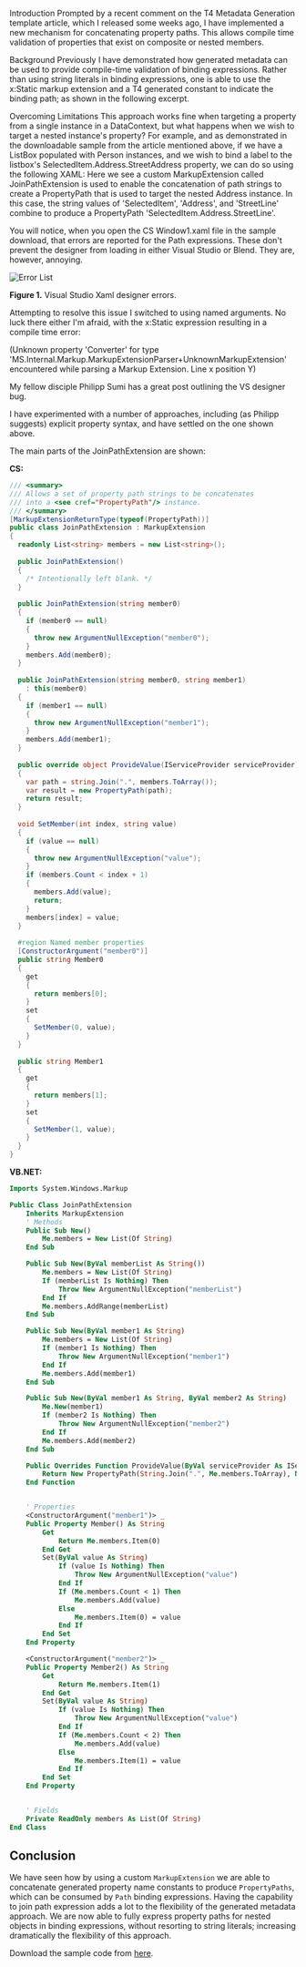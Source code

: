 Introduction
Prompted by a recent comment on the T4 Metadata Generation template article, which I released some weeks ago, I have implemented a new mechanism for concatenating property paths. This allows compile time validation of properties that exist on composite or nested members.

Background
Previously I have demonstrated how generated metadata can be used to provide compile-time validation of binding expressions. Rather than using string literals in binding expressions, one is able to use the x:Static markup extension and a T4 generated constant to indicate the binding path; as shown in the following excerpt.

<Label Content="{Binding Path={x:Static Metadata:PersonMetadata.NamePath}}"/>
Overcoming Limitations
This approach works fine when targeting a property from a single instance in a DataContext, but what happens when we wish to target a nested instance's property? For example, and as demonstrated in the downloadable sample from the article mentioned above, if we have a ListBox populated with Person instances, and we wish to bind a label to the listbox's SelectedItem.Address.StreetAddress property, we can do so using the following XAML:

<ListBox x:Name="listBox" Background="Black">
  <ListBox.ItemTemplate>
    <DataTemplate>
      <StackPanel Orientation="Horizontal">
        <Label Content="{Binding Path={x:Static Metadata:PersonMetadata.NamePath}}"/>
      </StackPanel>
    </DataTemplate>
  </ListBox.ItemTemplate>
</ListBox>
<Label Content="{Binding ElementName=listBox, 
    Path={Demo:JoinPath 
                SelectedItem, 
                {x:Static Metadata:PersonMetadata.Address}, 
                {x:Static Metadata:AddressMetadata.StreetLine}}}"/>
Here we see a custom MarkupExtension called JoinPathExtension is used to enable the concatenation of path strings to create a PropertyPath that is used to target the nested Address instance. 
In this case, the string values of 'SelectedItem', 'Address', and 'StreetLine' combine to produce a PropertyPath 'SelectedItem.Address.StreetLine'.

You will notice, when you open the CS Window1.xaml file in the sample download, that errors are reported for the Path expressions. These don't prevent the designer from loading in either Visual Studio or Blend. They are, however, annoying.

![Error List](/assets/images/2009-11-07-ErrorList.png)

**Figure 1.** Visual Studio Xaml designer errors.

Attempting to resolve this issue I switched to using named arguments. No luck there either I'm afraid, with the x:Static expression resulting in a compile time error:

(Unknown property 'Converter' for type 'MS.Internal.Markup.MarkupExtensionParser+UnknownMarkupExtension' encountered while parsing a Markup Extension. Line x position Y)

My fellow disciple Philipp Sumi has a great post outlining the VS designer bug. 

I have experimented with a number of approaches, including (as Philipp suggests) explicit property syntax, and have settled on the one shown above.

The main parts of the JoinPathExtension are shown:

**CS:**

```csharp
/// <summary>
/// Allows a set of property path strings to be concatenates 
/// into a <see cref="PropertyPath"/> instance.
/// </summary>
[MarkupExtensionReturnType(typeof(PropertyPath))]
public class JoinPathExtension : MarkupExtension
{
  readonly List<string> members = new List<string>(); 
 
  public JoinPathExtension()
  {
    /* Intentionally left blank. */
  }
 
  public JoinPathExtension(string member0)
  {
    if (member0 == null)
    {
      throw new ArgumentNullException("member0");
    }
    members.Add(member0);
  }
 
  public JoinPathExtension(string member0, string member1)
    : this(member0)
  {
    if (member1 == null)
    {
      throw new ArgumentNullException("member1");
    }
    members.Add(member1);
  }
 
  public override object ProvideValue(IServiceProvider serviceProvider)
  {
    var path = string.Join(".", members.ToArray());
    var result = new PropertyPath(path);
    return result;
  }
 
  void SetMember(int index, string value)
  {
    if (value == null)
    {
      throw new ArgumentNullException("value");
    }
    if (members.Count < index + 1)
    {
      members.Add(value);
      return;
    }
    members[index] = value;
  }
 
  #region Named member properties
  [ConstructorArgument("member0")]
  public string Member0
  {
    get
    {
      return members[0];
    }
    set
    {
      SetMember(0, value);
    }
  }
 
  public string Member1
  {
    get
    {
      return members[1];
    }
    set
    {
      SetMember(1, value);
    }
  } 
}
```

**VB.NET:**
```vb
Imports System.Windows.Markup

Public Class JoinPathExtension
    Inherits MarkupExtension
    ' Methods
    Public Sub New()
        Me.members = New List(Of String)
    End Sub

    Public Sub New(ByVal memberList As String())
        Me.members = New List(Of String)
        If (memberList Is Nothing) Then
            Throw New ArgumentNullException("memberList")
        End If
        Me.members.AddRange(memberList)
    End Sub

    Public Sub New(ByVal member1 As String)
        Me.members = New List(Of String)
        If (member1 Is Nothing) Then
            Throw New ArgumentNullException("member1")
        End If
        Me.members.Add(member1)
    End Sub

    Public Sub New(ByVal member1 As String, ByVal member2 As String)
        Me.New(member1)
        If (member2 Is Nothing) Then
            Throw New ArgumentNullException("member2")
        End If
        Me.members.Add(member2)
    End Sub

    Public Overrides Function ProvideValue(ByVal serviceProvider As IServiceProvider) As Object
        Return New PropertyPath(String.Join(".", Me.members.ToArray), New Object(0 - 1) {})
    End Function


    ' Properties
    <ConstructorArgument("member1")> _
    Public Property Member() As String
        Get
            Return Me.members.Item(0)
        End Get
        Set(ByVal value As String)
            If (value Is Nothing) Then
                Throw New ArgumentNullException("value")
            End If
            If (Me.members.Count < 1) Then
                Me.members.Add(value)
            Else
                Me.members.Item(0) = value
            End If
        End Set
    End Property

    <ConstructorArgument("member2")> _
    Public Property Member2() As String
        Get
            Return Me.members.Item(1)
        End Get
        Set(ByVal value As String)
            If (value Is Nothing) Then
                Throw New ArgumentNullException("value")
            End If
            If (Me.members.Count < 2) Then
                Me.members.Add(value)
            Else
                Me.members.Item(1) = value
            End If
        End Set
    End Property


    ' Fields
    Private ReadOnly members As List(Of String)
End Class
```

## Conclusion

We have seen how by using a custom `MarkupExtension` we are able to concatenate generated property name constants to produce `PropertyPaths`, 
which can be consumed by `Path` binding expressions. Having the capability to join path expression adds a lot to the flexibility 
of the generated metadata approach. We are now able to fully express property paths for nested objects in binding expressions, 
without resorting to string literals; increasing dramatically the flexibility of this approach.

Download the sample code from [here](http://www.codeproject.com/KB/codegen/T4Metadata.aspx).
